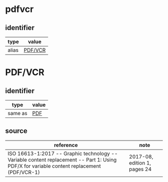 # pdfvcr

## identifier
| type              | value
| ----------------- | -----
| alias             | [PDF/VCR](#pdf/vcr)

# PDF/VCR

## identifier
| type              | value
| ----------------- | -----
| same as           | [PDF](pdf.md)

## source
| reference | note
| --------- | ----
| ISO 16613-1:2017 -- Graphic technology -- Variable content replacement -- Part 1: Using PDF/X for variable content replacement (PDF/VCR-1) | 2017-08, edition 1, pages 24
